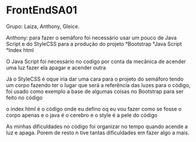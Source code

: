 # FrontEndSA01
 Grupo: Laiza, Anthony, Gleice.

Anthony:
para fazer o semáforo foi necessário usar um pouco de Java Script e do StyleCSS para a produção do projeto
°Bootstrap
°Java Script
°Index html

O Java Script foi necessário no codigo por conta da mecânica de acender uma luz 
fazer ela apagar e acender outra 
 
Já o StyleCSS é oque iria dar uma cara para o projeto do semáforo tendo um corpo
fazendo ter o lugar que será a referência das luzes para o código, foi usado 
como exemplo a base de algumas coisas no Bootstrap para ser feito no código

o index html é o código onde eu defino oq eu vou fazer como se fosse o corpo apenas e o java é o cerebro e o style é a pele do código 

As minhas dificuldades no código foi organizar no tempo quando acende a luz e apaga. Porem de resto n tive tantas dificuldades em fazer algo a mais.